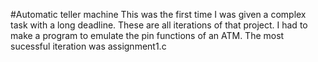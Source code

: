 #Automatic teller machine
This was the first time I was given a complex task with a long deadline. These are all iterations of that project. I had to make a program to emulate the pin functions of an ATM. The most sucessful iteration was assignment1.c
